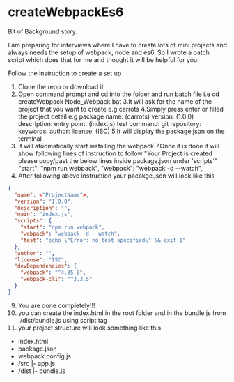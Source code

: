 # createWebpackEs6
Bit of Background story:

I am preparing for interviews where I have to create lots of mini projects and always needs the setup of webpack, node and es6.
So I wrote a batch script which does that for me and thought it will be helpful for you.

Follow the instruction to create a set up

1. Clone the repo or download it
2. Open command prompt and cd into the folder and run batch file
    i.e cd createWebpack
    Node_Webpack.bat
3.It will ask for the name of the project that you want to create e.g carrots
4.Simply press enter or filled the project detail
e.g package name: (carrots)
version: (1.0.0)
description:
entry point: (index.js)
test command:
git repository:
keywords:
author:
license: (ISC)
5.It will display the package.json on the terminal
6. It will atuomatically start installing the webpack
7.Once it is done it will show following lines of instruction to follow
    "Your Project is created please copy/past the below lines inside package.json under 'scripts'"
    "start": "npm run webpack",
    "webpack": "webpack -d --watch",
8. After following above instruction your pacakge.json will look like this
```json
{
  "name": <"ProjectName">,
  "version": "1.0.0",
  "description": "",
  "main": "index.js",
  "scripts": {
    "start": "npm run webpack",
    "webpack": "webpack -d --watch",
    "test": "echo \"Error: no test specified\" && exit 1"
  },
  "author": "",
  "license": "ISC",
  "devDependencies": {
    "webpack": "^4.35.0",
    "webpack-cli": "^3.3.5"
  }
}
```
9. You are done completely!!!
10. you can create the index.html in the root folder and in the bundle.js from ./dist/bundle.js using script tag 
11. your project structure will look something like this
- index.html
- package.json
- webpack.config.js
- /src
    |- app.js
- /dist
    |- bundle.js
